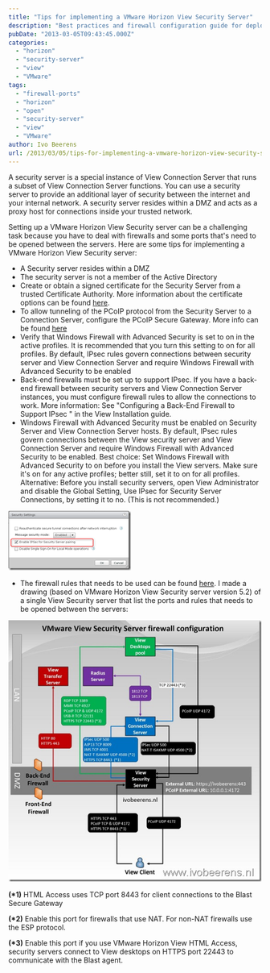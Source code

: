 ```yaml
---
title: "Tips for implementing a VMware Horizon View Security Server"
description: "Best practices and firewall configuration guide for deploying View Security Servers in DMZ."
pubDate: "2013-03-05T09:43:45.000Z"
categories: 
  - "horizon"
  - "security-server"
  - "view"
  - "VMware"
tags: 
  - "firewall-ports"
  - "horizon"
  - "open"
  - "security-server"
  - "view"
  - "VMware"
author: Ivo Beerens
url: /2013/03/05/tips-for-implementing-a-vmware-horizon-view-security-server/
---
```


A security server is a special instance of View Connection Server that runs a subset of View Connection Server functions. You can use a security server to provide an additional layer of security between the internet and your internal network. A security server resides within a DMZ and acts as a proxy host for connections inside your trusted network.

Setting up a VMware Horizon View Security server can be a challenging task because you have to deal with firewalls and some ports that's need to be opened between the servers. Here are some tips for implementing a VMware Horizon View Security server:

- A Security server resides within a DMZ
- The security server is not a member of the Active Directory
- Create or obtain a signed certificate for the Security Server from a  trusted Certificate Authority. More information about the certificate options can be found [here](http://pubs.VMware.com/view-52/index.jsp?topic=%2Fcom.VMware.view.planning.doc%2FGUID-5CC0B95F-7B92-4C60-A2F2-B932FB425F0C.html).
- To allow tunneling of the PCoIP protocol from the Security Server  to a Connection Server, configure the PCoIP Secure Gateway. More info can be found [here](http://communities.VMware.com/docs/DOC-14974)
- Verify that Windows Firewall with Advanced Security is set to on in the active profiles. It is recommended that you turn this setting to on for all profiles. By default, IPsec rules govern connections between security server and View Connection Server and require Windows Firewall with Advanced Security to be enabled
- Back-end firewalls must be set up to support IPsec. If you have a back-end firewall between security servers and View Connection Server instances, you must configure firewall rules to allow the connections to work. More information: See "Configuring a Back-End Firewall to Support IPsec " in the View Installation guide.
- Windows Firewall with Advanced Security must be enabled on Security Server and View Connection Server hosts.  By default, IPsec rules govern connections between the View security server and View Connection Server and require Windows Firewall with Advanced Security to be enabled.  Best choice: Set Windows Firewall with Advanced Security to on before you install the View servers. Make sure it's on for any active profiles; better still, set it to on for all profiles.  Alternative: Before you install security servers, open View Administrator and disable the Global Setting, Use IPsec for Security Server Connections, by setting it to no. (This is not recommended.)

![image](images/image_thumb.png "image")

- The firewall rules that needs  to  be used can be found [here](http://pubs.VMware.com/view-52/index.jsp?topic=%2Fcom.VMware.view.planning.doc%2FGUID-5CC0B95F-7B92-4C60-A2F2-B932FB425F0C.html). I made a drawing (based on VMware Horizon View Security server version 5.2) of a single View Security server that list the ports and rules that needs to be opened between the servers:

![VMware View firewall poorten](images/VMware-View-firewall-poorten_thumb2.jpg "VMware View firewall poorten")

**(\*1)** HTML Access uses TCP port 8443 for client connections to the Blast Secure Gateway

**(\*2)** Enable this port for firewalls that use NAT. For non-NAT firewalls use the ESP protocol.

**(\*3)** Enable this port  if you use VMware Horizon View HTML Access, security servers connect to View desktops on HTTPS port 22443 to communicate with the Blast agent.